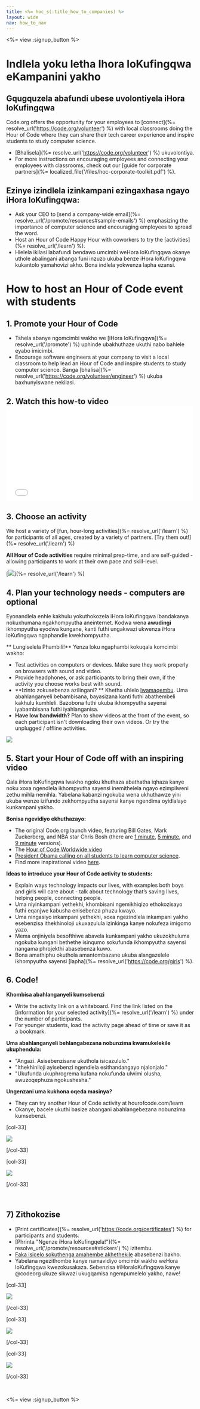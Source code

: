 ```yaml
---
title: <%= hoc_s(:title_how_to_companies) %>
layout: wide
nav: how_to_nav
---
```

<%= view :signup_button %>

# Indlela yoku letha Ihora loKufingqwa eKampanini yakho

## Gqugquzela abafundi ubese uvolontiyela iHora loKufingqwa

Code.org offers the opportunity for your employees to [connect](%= resolve_url('https://code.org/volunteer') %) with local classrooms doing the Hour of Code where they can share their tech career experience and inspire students to study computer science.

- [Bhalisela](%= resolve_url('https://code.org/volunteer') %) ukuvolontiya.
- For more instructions on encouraging employees and connecting your employees with classrooms, check out our [guide for corporate partners](%= localized_file('/files/hoc-corporate-toolkit.pdf') %).

## Ezinye izindlela izinkampani ezingaxhasa ngayo iHora loKufingqwa:

- Ask your CEO to [send a company-wide email](%= resolve_url('/promote/resources#sample-emails') %) emphasizing the importance of computer science and encouraging employees to spread the word. 
- Host an Hour of Code Happy Hour with coworkers to try the [activities](%= resolve_url('/learn') %).
- Hlelela ikilasi labafundi bendawo umcimbi weHora loKufingqwa okanye uthole abalingani abanga funi inzuzo ukuba benze iHora loKufingqwa kukantolo yamahovizi akho. Bona indlela yokwenza lapha ezansi.

# How to host an Hour of Code event with students

## 1. Promote your Hour of Code

- Tshela abanye ngomcimbi wakho we [iHora loKufingqwa](%= resolve_url('/promote') %) uphinde ubakhuthaze ukuthi nabo bahlele eyabo imicimbi.
- Encourage software engineers at your company to visit a local classroom to help lead an Hour of Code and inspire students to study computer science. Banga [bhalisa](%= resolve_url('https://code.org/volunteer/engineer') %) ukuba baxhunyiswane nekilasi.

## 2. Watch this how-to video <iframe width="500" height="255" src="//www.youtube.com/embed/SrnvvWDm73k" frameborder="0" allowfullscreen mark="crwd-mark"></iframe> 

## 3. Choose an activity

We host a variety of [fun, hour-long activities](%= resolve_url('/learn') %) for participants of all ages, created by a variety of partners. [Try them out!](%= resolve_url('/learn') %)

**All Hour of Code activities** require minimal prep-time, and are self-guided - allowing participants to work at their own pace and skill-level.

[![](/images/fit-700/tutorials.png)](%= resolve_url('/learn') %)

## 4. Plan your technology needs - computers are optional

Eyonandlela enhle kakhulu yokuthokozela iHora loKufingqwa ibandakanya nokuxhumana ngakhompyutha aneinternet. Kodwa wena **awudingi** ikhompyutha eyodwa kungane, kanti futhi ungakwazi ukwenza iHora loKufingqwa ngaphandle kwekhompyutha.

** Lungiselela Phambili!** Yenza loku ngaphambi kokuqala komcimbi wakho:

- Test activities on computers or devices. Make sure they work properly on browsers with sound and video.
- Provide headphones, or ask participants to bring their own, if the activity you choose works best with sound.
- **Izinto zokusebenza azilingani? ** Khetha uhlelo [ lwamaqembu](https://www.youtube.com/watch?v=vgkahOzFH2Q). Uma abahlanganyeli bebambisana, bayasizana kanti futhi abathembeli kakhulu kumhleli. Bazobona futhi ukuba ikhompyutha sayensi iyabambisana futhi iyahlanganisa.
- **Have low bandwidth?** Plan to show videos at the front of the event, so each participant isn't downloading their own videos. Or try the unplugged / offline activities.

<img src="/images/fit-350/group_ipad.jpg" />

## 5. Start your Hour of Code off with an inspiring video

Qala iHora loKufingqwa lwakho ngoku khuthaza abathatha iqhaza kanye noku xoxa ngendlela ikhompyutha sayensi inemithelela ngayo ezimpilweni zethu mihla nemihla. Yabelana kabanzi ngokuba wena ukhuthawze yini ukuba wenze izifundo zekhompyutha sayensi kanye ngendima oyidlalayo kunkampani yakho.

**Bonisa ngevidiyo ekhuthazayo:**

- The original Code.org launch video, featuring Bill Gates, Mark Zuckerberg, and NBA star Chris Bosh (there are [1 minute](https://www.youtube.com/watch?v=qYZF6oIZtfc), [5 minute](https://www.youtube.com/watch?v=nKIu9yen5nc), and [9 minute](https://www.youtube.com/watch?v=dU1xS07N-FA) versions).
- The [Hour of Code Worldwide video](https://www.youtube.com/watch?v=KsOIlDT145A)
- [President Obama calling on all students to learn computer science](https://www.youtube.com/watch?v=6XvmhE1J9PY).
- Find more inspirational video [here](https://www.youtube.com/playlist?list=PLzdnOPI1iJNfpD8i4Sx7U0y2MccnrNZuP).

**Ideas to introduce your Hour of Code activity to students:**

- Explain ways technology impacts our lives, with examples both boys and girls will care about - talk about technology that’s saving lives, helping people, connecting people. 
- Uma niyinkampani yethekhi, khombisani ngemikhiqizo ethokozisayo futhi eqanjwe kabusha enisebenza phuzu kwayo.
- Uma ningasiyo inkampani yethekhi, xoxa ngezindlela inkampani yakho esebenzisa ithekhinoloji ukuxazulula izinkinga kanye nokufeza imigomo yazo.
- Mema onjiniyela besofthiwe abavela kunkampani yakho ukuzokhuluma ngokuba kungani bethethe isinqumo sokufunda ikhompyutha sayensi nangama phrojekthi abasebenza kuwo.
- Bona amathiphu okuthola amantombazane ukuba alangazelele ikhompyutha sayensi [lapha](%= resolve_url('https://code.org/girls') %).

## 6. Code!

**Khombisa abahlanganyeli kumsebenzi**

- Write the activity link on a whiteboard. Find the link listed on the [information for your selected activity](%= resolve_url('/learn') %) under the number of participants.
- For younger students, load the activity page ahead of time or save it as a bookmark.

**Uma abahlanganyeli behlangabezana nobunzima kwamukelekile ukuphendula:**

- "Angazi. Asisebenzisane ukuthola isicazululo."
- "Ithekhiniloji ayisebenzi ngendlela esithandangayo njalonjalo."
- "Ukufunda ukuphrogrema kufana nokufunda ulwimi olusha, awuzoqephuza ngokushesha."

**Ungenzani uma kukhona oqeda masinya?**

- They can try another Hour of Code activity at hourofcode.com/learn
- Okanye, bacele ukuthi basize abangani abahlangebezana nobunzima kumsebenzi.

[col-33]

![](/images/fit-250/highschoolgirls.jpeg)

[/col-33]

[col-33]

![](/images/fit-300/group_ar.jpg)

[/col-33]

<p style="clear:both">&nbsp;</p>

## 7) Zithokozise

- [Print certificates](%= resolve_url('https://code.org/certificates') %) for participants and students.
- [Phrinta "Ngenze iHora loKufingqela!"](%= resolve_url('/promote/resources#stickers') %) izitembu.
- [Faka isicelo sokuthenga amahembe akhethekile](http://blog.code.org/post/132608499493/hour-of-code-shirts-and-more) abasebenzi bakho.
- Yabelana ngezithombe kanye namavidiyo omcimbi wakho weHora loKufingqwa kwezokusakaza. Sebenzisa #iHoraloKufingqwa kanye @codeorg ukuze sikwazi ukugqamisa ngempumelelo yakho, nawe!

[col-33]

![](/images/fit-250/celebrate2.jpeg)

[/col-33]

[col-33]

![](/images/fit-260/highlight-certificates.jpg)

[/col-33]

[col-33]

![](/images/fit-300/boy-certificate.jpg)

[/col-33]

<p style="clear:both">&nbsp;</p>

<%= view :signup_button %>